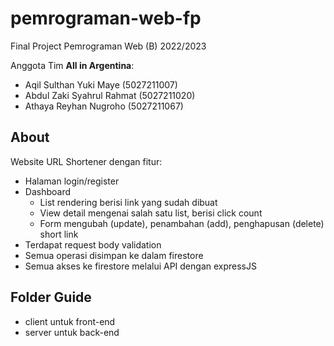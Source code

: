 # pemrograman-web-fp

Final Project Pemrograman Web (B) 2022/2023

Anggota Tim **All in Argentina**:
- Aqil Sulthan Yuki Maye (5027211007)
- Abdul Zaki Syahrul Rahmat (5027211020)
- Athaya Reyhan Nugroho (5027211067)

## About
Website URL Shortener dengan fitur:
- Halaman login/register
- Dashboard
  - List rendering berisi link yang sudah dibuat
  - View detail mengenai salah satu list, berisi click count
  - Form mengubah (update), penambahan (add), penghapusan (delete) short link
- Terdapat request body validation
- Semua operasi disimpan ke dalam firestore
- Semua akses ke firestore melalui API dengan expressJS

## Folder Guide
- client untuk front-end
- server untuk back-end
